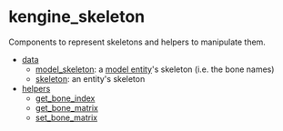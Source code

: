 # kengine_skeleton

Components to represent skeletons and helpers to manipulate them.

* [data](data)
	* [model_skeleton](data/model_skeleton.md): a [model entity](../instance/)'s skeleton (i.e. the bone names)
	* [skeleton](data/skeleton.md): an entity's skeleton
* [helpers](helpers)
	* [get_bone_index](helpers/get_bone_index.md)
	* [get_bone_matrix](helpers/get_bone_matrix.md)
	* [set_bone_matrix](helpers/set_bone_matrix.md)